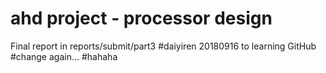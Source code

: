 # ahd project - processor design
Final report in reports/submit/part3
#daiyiren 20180916 to learning GitHub
#change again…
#hahaha
